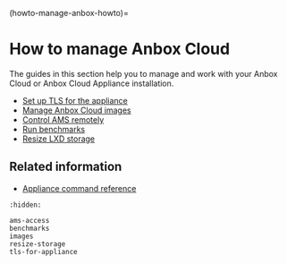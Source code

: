 (howto-manage-anbox-howto)=
# How to manage Anbox Cloud

The guides in this section help you to manage and work with your Anbox Cloud or Anbox Cloud Appliance installation.

* [Set up TLS for the appliance](https://discourse.ubuntu.com/t/28552)
* [Manage Anbox Cloud images](https://discourse.ubuntu.com/t/17758)
* [Control AMS remotely](https://discourse.ubuntu.com/t/17774)
* [Run benchmarks](https://discourse.ubuntu.com/t/17770)
* [Resize LXD storage](https://discourse.ubuntu.com/t/32569)

## Related information

* [Appliance command reference](https://discourse.ubuntu.com/t/39525)

```{toctree}
:hidden:

ams-access
benchmarks
images
resize-storage
tls-for-appliance
```
